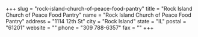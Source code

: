 +++
slug = "rock-island-church-of-peace-food-pantry"
title = "Rock Island Church of Peace Food Pantry"
name = "Rock Island Church of Peace Food Pantry"
address = "1114 12th St"
city = "Rock Island"
state = "IL"
postal = "61201"
website = ""
phone = "309 788-6357"
fax = ""
+++
